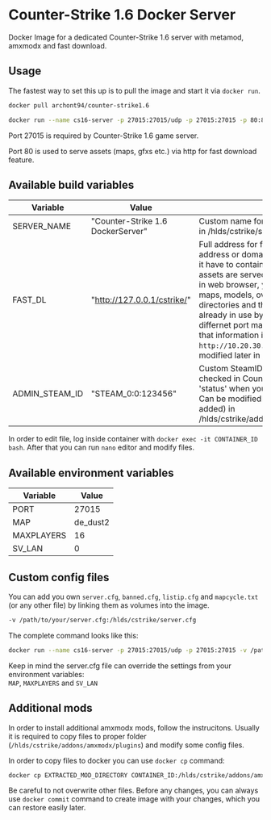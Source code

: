 # Counter-Strike 1.6 Docker Server
Docker Image for a dedicated Counter-Strike 1.6 server with metamod, amxmodx and fast download.



## Usage

The fastest way to set this up is to pull the image and start it via `docker run`.

``` bash
docker pull archont94/counter-strike1.6
```

``` bash
docker run --name cs16-server -p 27015:27015/udp -p 27015:27015 -p 80:80 archont94/counter-strike1.6:latest
```

Port 27015 is required by Counter-Strike 1.6 game server.

Port 80 is used to serve assets (maps, gfxs etc.) via http for fast download feature. 


## Available build variables

| Variable       | Value                             | Comment |
| -------------- | --------------------------------- | ------- |
| SERVER_NAME    | "Counter-Strike 1.6 DockerServer" | Custom name for server, can be modified later in /hlds/cstrike/server.cfg |
| FAST_DL        | "http://127.0.0.1/cstrike/"       | Full address for fast download site, it can be IP address or domain of your server. Keep in mind, it have to contain 'http' at beginning. Verify if assets are served properly by checking this link in web browser, you should be able to see gfx, maps, models, overviews, sound and sprites directories and their content. If port 80 is already in use by other docker, you can do differnet port mapping (`-p 8080:80`) and include that information in final path (i.e. `http://10.20.30.40:8080/cstrike/`). Can be modified later in /hlds/cstrike/server.cfg |
| ADMIN_STEAM_ID | "STEAM_0:0:123456"                | Custom SteamID for admin user, can be checked in Counter-Strike console (type 'status' when you are connected to any server). Can be modified (or additional admins can be added) in /hlds/cstrike/addons/amxmodx/configs/users.ini |

In order to edit file, log inside container with `docker exec -it CONTAINER_ID bash`. After that you can run `nano` editor and modify files.

## Available environment variables

| Variable   | Value    |
| ---------- | -------- |
| PORT       | 27015    |
| MAP        | de_dust2 |
| MAXPLAYERS | 16       |
| SV_LAN     | 0        |

## Custom config files

You can add you own `server.cfg`, `banned.cfg`, `listip.cfg` and `mapcycle.txt` (or any other file) by linking them as volumes into the image.

``` bash
-v /path/to/your/server.cfg:/hlds/cstrike/server.cfg
```

The complete command looks like this:

``` bash
docker run --name cs16-server -p 27015:27015/udp -p 27015:27015 -v /path/to/your/server.cfg:/hlds/cstrike/server.cfg archont94/counter-strike1.6:latest
```

Keep in mind the server.cfg file can override the settings from your environment variables:  
`MAP`, `MAXPLAYERS` and `SV_LAN`

## Additional mods

In order to install additional amxmodx mods, follow the instrucitons. Usually it is required to copy files to proper folder (`/hlds/cstrike/addons/amxmodx/plugins`) and modify some config files.

In order to copy files to docker you can use `docker cp` command:

``` bash
docker cp EXTRACTED_MOD_DIRECTORY CONTAINER_ID:/hlds/cstrike/addons/amxmodx
```

Be careful to not overwrite other files. Before any changes, you can always use `docker commit` command to create image with your changes, which you can restore easily later.
